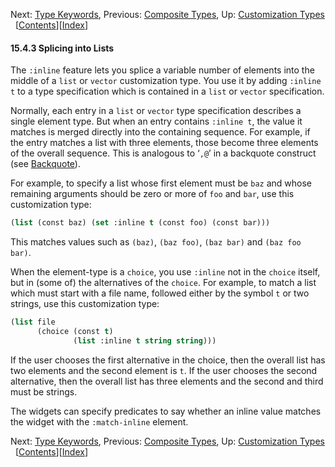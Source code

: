 

Next: [Type Keywords](Type-Keywords.html), Previous: [Composite Types](Composite-Types.html), Up: [Customization Types](Customization-Types.html)   \[[Contents](index.html#SEC_Contents "Table of contents")]\[[Index](Index.html "Index")]

#### 15.4.3 Splicing into Lists

The `:inline` feature lets you splice a variable number of elements into the middle of a `list` or `vector` customization type. You use it by adding `:inline t` to a type specification which is contained in a `list` or `vector` specification.

Normally, each entry in a `list` or `vector` type specification describes a single element type. But when an entry contains `:inline t`, the value it matches is merged directly into the containing sequence. For example, if the entry matches a list with three elements, those become three elements of the overall sequence. This is analogous to ‘`,@`’ in a backquote construct (see [Backquote](Backquote.html)).

For example, to specify a list whose first element must be `baz` and whose remaining arguments should be zero or more of `foo` and `bar`, use this customization type:

```lisp
(list (const baz) (set :inline t (const foo) (const bar)))
```

This matches values such as `(baz)`, `(baz foo)`, `(baz bar)` and `(baz foo bar)`.

When the element-type is a `choice`, you use `:inline` not in the `choice` itself, but in (some of) the alternatives of the `choice`. For example, to match a list which must start with a file name, followed either by the symbol `t` or two strings, use this customization type:

```lisp
(list file
      (choice (const t)
              (list :inline t string string)))
```

If the user chooses the first alternative in the choice, then the overall list has two elements and the second element is `t`. If the user chooses the second alternative, then the overall list has three elements and the second and third must be strings.

The widgets can specify predicates to say whether an inline value matches the widget with the `:match-inline` element.

Next: [Type Keywords](Type-Keywords.html), Previous: [Composite Types](Composite-Types.html), Up: [Customization Types](Customization-Types.html)   \[[Contents](index.html#SEC_Contents "Table of contents")]\[[Index](Index.html "Index")]
